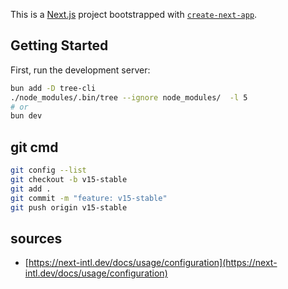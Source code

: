 This is a [Next.js](https://nextjs.org) project bootstrapped with [`create-next-app`](https://nextjs.org/docs/app/api-reference/cli/create-next-app).

## Getting Started

First, run the development server:

```bash
bun add -D tree-cli 
./node_modules/.bin/tree --ignore node_modules/  -l 5
# or
bun dev
```
## git cmd
```bash
git config --list
git checkout -b v15-stable
git add .
git commit -m "feature: v15-stable"
git push origin v15-stable
```
## sources
- [https://next-intl.dev/docs/usage/configuration](https://next-intl.dev/docs/usage/configuration)